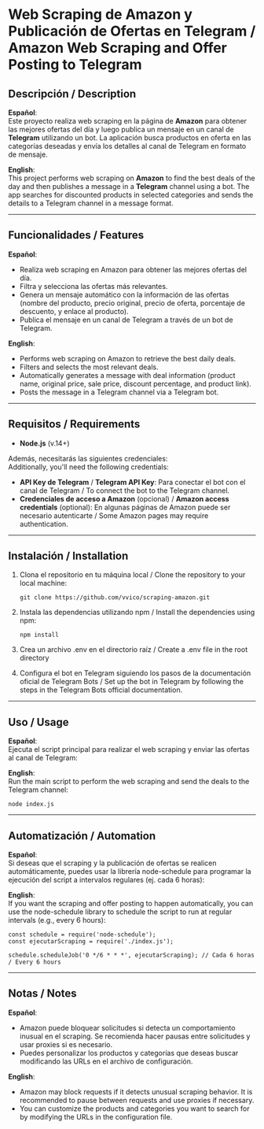 # Web Scraping de Amazon y Publicación de Ofertas en Telegram / Amazon Web Scraping and Offer Posting to Telegram

## Descripción / Description

**Español**:  
Este proyecto realiza web scraping en la página de **Amazon** para obtener las mejores ofertas del día y luego publica un mensaje en un canal de **Telegram** utilizando un bot. La aplicación busca productos en oferta en las categorías deseadas y envía los detalles al canal de Telegram en formato de mensaje.

**English**:  
This project performs web scraping on **Amazon** to find the best deals of the day and then publishes a message in a **Telegram** channel using a bot. The app searches for discounted products in selected categories and sends the details to a Telegram channel in a message format.

---

## Funcionalidades / Features

**Español**:
- Realiza web scraping en Amazon para obtener las mejores ofertas del día.
- Filtra y selecciona las ofertas más relevantes.
- Genera un mensaje automático con la información de las ofertas (nombre del producto, precio original, precio de oferta, porcentaje de descuento, y enlace al producto).
- Publica el mensaje en un canal de Telegram a través de un bot de Telegram.

**English**:
- Performs web scraping on Amazon to retrieve the best daily deals.
- Filters and selects the most relevant deals.
- Automatically generates a message with deal information (product name, original price, sale price, discount percentage, and product link).
- Posts the message in a Telegram channel via a Telegram bot.

---

## Requisitos / Requirements

- **Node.js** (v.14+)

Además, necesitarás las siguientes credenciales:  
Additionally, you'll need the following credentials:

- **API Key de Telegram** / **Telegram API Key**: Para conectar el bot con el canal de Telegram / To connect the bot to the Telegram channel.
- **Credenciales de acceso a Amazon** (opcional) / **Amazon access credentials** (optional): En algunas páginas de Amazon puede ser necesario autenticarte / Some Amazon pages may require authentication.

---

## Instalación / Installation

1. Clona el repositorio en tu máquina local / Clone the repository to your local machine:

       git clone https://github.com/vvico/scraping-amazon.git
   
2. Instala las dependencias utilizando npm / Install the dependencies using npm:

       npm install
3. Crea un archivo .env en el directorio raíz / Create a .env file in the root directory
4. Configura el bot en Telegram siguiendo los pasos de la documentación oficial de Telegram Bots / Set up the bot in Telegram by following the steps in the Telegram Bots official documentation.

---

## Uso / Usage

**Español**:  
Ejecuta el script principal para realizar el web scraping y enviar las ofertas al canal de Telegram:

**English**:  
Run the main script to perform the web scraping and send the deals to the Telegram channel:

    node index.js

---

## Automatización / Automation
**Español**:  
Si deseas que el scraping y la publicación de ofertas se realicen automáticamente, puedes usar la librería node-schedule para programar la ejecución del script a intervalos regulares (ej. cada 6 horas):

**English**:  
If you want the scraping and offer posting to happen automatically, you can use the node-schedule library to schedule the script to run at regular intervals (e.g., every 6 hours):

    const schedule = require('node-schedule');
    const ejecutarScraping = require('./index.js');
    
    schedule.scheduleJob('0 */6 * * *', ejecutarScraping); // Cada 6 horas / Every 6 hours

---

## Notas / Notes
**Español**:  
- Amazon puede bloquear solicitudes si detecta un comportamiento inusual en el scraping. Se recomienda hacer pausas entre solicitudes y usar proxies si es necesario.
- Puedes personalizar los productos y categorías que deseas buscar modificando las URLs en el archivo de configuración.

**English**:  
- Amazon may block requests if it detects unusual scraping behavior. It is recommended to pause between requests and use proxies if necessary.
- You can customize the products and categories you want to search for by modifying the URLs in the configuration file.














